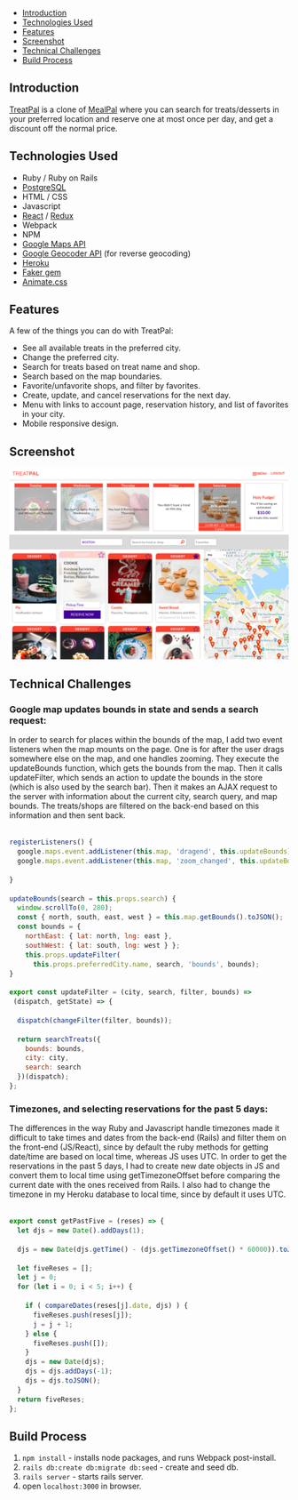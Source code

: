 
- [Introduction](#introduction)
- [Technologies Used](#technologies-used)
- [Features](#features)
- [Screenshot](#screenshot)
- [Technical Challenges](#technical-challenges)
- [Build Process](#build-process)

## Introduction

[TreatPal](https://treat-pal.herokuapp.com/) is a clone of [MealPal](https://mealpal.com/) where you can search for treats/desserts in your preferred location and reserve one at most once per day, and get a discount off the normal price.

## Technologies Used

- Ruby / Ruby on Rails
- [PostgreSQL](https://www.postgresql.org/)
- HTML / CSS
- Javascript
- [React](https://reactjs.org/) / [Redux](https://redux.js.org/)
- Webpack
- NPM
- [Google Maps API](https://developers.google.com/maps/documentation/javascript/tutorial)
- [Google Geocoder API](https://developers.google.com/maps/documentation/geocoding/start) (for reverse geocoding)
- [Heroku](https://heroku.com/)
- [Faker gem](https://github.com/stympy/faker)
- [Animate.css](https://daneden.github.io/animate.css/)

## Features

A few of the things you can do with TreatPal:

- See all available treats in the preferred city.
- Change the preferred city.
- Search for treats based on treat name and shop.
- Search based on the map boundaries.
- Favorite/unfavorite shops, and filter by favorites.
- Create, update, and cancel reservations for the next day.
- Menu with links to account page, reservation history, and list of favorites in your city.
- Mobile responsive design.

## Screenshot

![alt text](TreatPal-ScreenShot1.png "TreatPal")

## Technical Challenges

### Google map updates bounds in state and sends a search request:

In order to search for places within the bounds of the map, I add two event listeners when the map mounts on the page. One is for after the user drags somewhere else on the map, and one handles zooming. They execute the updateBounds function, which gets the bounds from the map. Then it calls updateFilter, which sends an action to update the bounds in the store (which is also used by the search bar). Then it makes an AJAX request to the server with information about the current city, search query, and map bounds. The treats/shops are filtered on the back-end based on this information and then sent back.

```javascript

registerListeners() {
  google.maps.event.addListener(this.map, 'dragend', this.updateBounds);
  google.maps.event.addListener(this.map, 'zoom_changed', this.updateBounds);

}

updateBounds(search = this.props.search) {
  window.scrollTo(0, 280);
  const { north, south, east, west } = this.map.getBounds().toJSON();
  const bounds = {
    northEast: { lat: north, lng: east },
    southWest: { lat: south, lng: west } };
    this.props.updateFilter(
      this.props.preferredCity.name, search, 'bounds', bounds);
}

export const updateFilter = (city, search, filter, bounds) =>
 (dispatch, getState) => {

  dispatch(changeFilter(filter, bounds));

  return searchTreats({
    bounds: bounds,
    city: city,
    search: search
  })(dispatch);
};

```

### Timezones, and selecting reservations for the past 5 days:

The differences in the way Ruby and Javascript handle timezones made it difficult to take times and dates from the back-end (Rails) and filter them on the front-end (JS/React), since by default the ruby methods for getting date/time are based on local time, whereas JS uses UTC. In order to get the reservations in the past 5 days, I had to create new date objects in JS and convert them to local time using getTimezoneOffset before comparing the current date with the ones received from Rails. I also had to change the timezone in my Heroku database to local time, since by default it uses UTC.

```javascript

export const getPastFive = (reses) => {
  let djs = new Date().addDays(1);

  djs = new Date(djs.getTime() - (djs.getTimezoneOffset() * 60000)).toJSON();

  let fiveReses = [];
  let j = 0;
  for (let i = 0; i < 5; i++) {

    if ( compareDates(reses[j].date, djs) ) {
      fiveReses.push(reses[j]);
      j = j + 1;
    } else {
      fiveReses.push([]);
    }
    djs = new Date(djs);
    djs = djs.addDays(-1);
    djs = djs.toJSON();
  }
  return fiveReses;
};

```

## Build Process

1. `npm install` - installs node packages, and runs Webpack post-install.
2. `rails db:create db:migrate db:seed` - create and seed db.
3. `rails server` - starts rails server.
4. open `localhost:3000` in browser.
